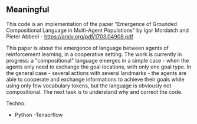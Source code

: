 ## Meaningful

This code is an implementation of the paper "Emergence of Grounded Compositional Language in Multi-Agent Populations" by Igor Mordatch and Pieter Abbeel - https://arxiv.org/pdf/1703.04908.pdf

This paper is about the emergence of language between agents of reinforcement learning, in a cooperative setting.
The work is currently in progress: a "compositional" language emerges in a simple case - when the agents only need to exchange the goal locations, with only one goal type.
In the general case - several actions with several landmarks - the agents are able to cooperate and exchange informations to achieve their goals while using only few vocabulary tokens, but the language is obviously not compositional. 
The next task is to understand why and correct the code.


Techno:
- Python
-Tensorflow
    
